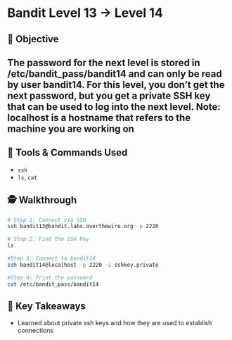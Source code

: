 # Bandit Level 13 → Level 14

## 🧠 Objective
The password for the next level is stored in /etc/bandit_pass/bandit14 and can only be read by user bandit14. For this level, you don’t get the next password, but you get a private SSH key that can be used to log into the next level. Note: localhost is a hostname that refers to the machine you are working on
---

## 🧰 Tools & Commands Used
- `ssh`
-  `ls`, `cat`

## 🕵️ Walkthrough

```bash
# Step 1: Connect via SSH
ssh bandit13@bandit.labs.overthewire.org -p 2220

# Step 2: Find the SSH Key
ls

#Step 3: Connect to bandit14
ssh bandit14@localhost -p 2220 -i sshkey.private

#Step 4: Print the password
cat /etc/bandit_pass/bandit14
```

## 📌 Key Takeaways
- Learned about private ssh keys and how they are used to establish connections
